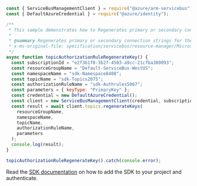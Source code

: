 ```javascript
const { ServiceBusManagementClient } = require("@azure/arm-servicebus");
const { DefaultAzureCredential } = require("@azure/identity");

/**
 * This sample demonstrates how to Regenerates primary or secondary connection strings for the topic.
 *
 * @summary Regenerates primary or secondary connection strings for the topic.
 * x-ms-original-file: specification/servicebus/resource-manager/Microsoft.ServiceBus/stable/2021-11-01/examples/Topics/SBTopicAuthorizationRuleRegenerateKey.json
 */
async function topicAuthorizationRuleRegenerateKey() {
  const subscriptionId = "e2f361f0-3b27-4503-a9cc-21cfba380093";
  const resourceGroupName = "Default-ServiceBus-WestUS";
  const namespaceName = "sdk-Namespace8408";
  const topicName = "sdk-Topics2075";
  const authorizationRuleName = "sdk-Authrules5067";
  const parameters = { keyType: "PrimaryKey" };
  const credential = new DefaultAzureCredential();
  const client = new ServiceBusManagementClient(credential, subscriptionId);
  const result = await client.topics.regenerateKeys(
    resourceGroupName,
    namespaceName,
    topicName,
    authorizationRuleName,
    parameters
  );
  console.log(result);
}

topicAuthorizationRuleRegenerateKey().catch(console.error);
```

Read the [SDK documentation](https://github.com/Azure/azure-sdk-for-js/blob/%40azure%2Farm-servicebus_6.0.0/sdk/servicebus/arm-servicebus/README.md) on how to add the SDK to your project and authenticate.

